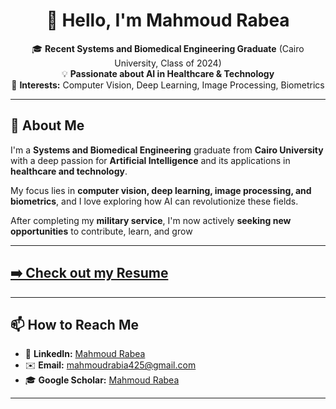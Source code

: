 <h1 align="center">👋 Hello, I'm Mahmoud Rabea</h1>

<p align="center">
🎓 <b>Recent Systems and Biomedical Engineering Graduate</b> (Cairo University, Class of 2024) <br>
💡 <b>Passionate about AI in Healthcare & Technology</b> <br>
🔬 <b>Interests:</b> Computer Vision, Deep Learning, Image Processing, Biometrics <br>
</p>

---

## 👋 About Me  

I'm a **Systems and Biomedical Engineering** graduate from **Cairo University** with a deep passion for **Artificial Intelligence** and its applications in **healthcare and technology**.  

My focus lies in **computer vision, deep learning, image processing, and biometrics**, and I love exploring how AI can revolutionize these fields.  

After completing my **military service**, I'm now actively **seeking new opportunities** to contribute, learn, and grow 

---
## [➡️ Check out my Resume](https://drive.google.com/file/d/14A9_eeDiRYPrPzQiIpTLMfzC_aNCj8We/view?usp=sharing)  
---

## 📫 How to Reach Me  

- 🔗 **LinkedIn:** [Mahmoud Rabea](https://www.linkedin.com/in/mahmoud-rabea-965694205)  
- ✉️ **Email:** [mahmoudrabia425@gmail.com](mailto:mahmoudrabia425@gmail.com)  
- 🎓 **Google Scholar:** [Mahmoud Rabea](https://scholar.google.com/citations?user=LbT6zU4AAAAJ&hl=ar&authuser=1&oi=ao)  

---
